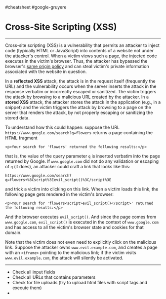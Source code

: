 #cheatsheet #google-gruyere
# Cross-Site Scripting (XSS)
---

Cross-site scripting (XSS) is a vulnerability that permits an attacker to inject code (typically HTML or JavaScript) into contents of a website not under the attacker's control. When a victim views such a page, the injected code executes in the victim's browser. Thus, the attacker has bypassed the browser's [same origin policy](https://www.google.com/search?q=same+origin+policy) and can steal victim's private information associated with the website in question.

In a **reflected XSS** attack, the attack is in the request itself (frequently the URL) and the vulnerability occurs when the server inserts the attack in the response verbatim or incorrectly escaped or sanitized. The victim triggers the attack by browsing to a malicious URL created by the attacker. In a **stored XSS** attack, the attacker stores the attack in the application (e.g., in a snippet) and the victim triggers the attack by browsing to a page on the server that renders the attack, by not properly escaping or sanitizing the stored data.

To understand how this could happen: suppose the URL `https://www.google.com/search?q=flowers` returns a page containing the HTML fragment

`<p>Your search for 'flowers'
returned the following results:</p>`

that is, the value of the query parameter `q` is inserted verbatim into the page returned by Google. If `www.google.com` did not do any validation or escaping of `q` (it does), an attacker could craft a link that looks like this:

`https://www.google.com/search?q=flowers+%3Cscript%3Eevil_script()%3C/script%3E`

and trick a victim into clicking on this link. When a victim loads this link, the following page gets rendered in the victim's browser:

`<p>Your search for 'flowers<script>evil_script()</script>'
returned the following results:</p>`

And the browser executes `evil_script()`. And since the page comes from `www.google.com`, `evil_script()` is executed in the context of `www.google.com` and has access to all the victim's browser state and cookies for that domain.

Note that the victim does not even need to explicitly click on the malicious link. Suppose the attacker owns `www.evil.example.com`, and creates a page with an `<iframe>` pointing to the malicious link; if the victim visits `www.evil.example.com`, the attack will silently be activated.

---

- Check all input fields
- Check all URLs that contains parameters
- Check for file uploads (try to upload html files with script tags and execute them)
- 